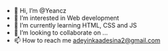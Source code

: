 - 👋 Hi, I’m @Yeancz
- 👀 I’m interested in Web development 
- 🌱 I’m currently learning HTML, CSS and JS
- 💞️ I’m looking to collaborate on ...
- 📫 How to reach me adeyinkaadesina2@gmail.com 

<!---
Yeancz/Yeancz is a ✨ special ✨ repository because its `README.md` (this file) appears on your GitHub profile.
You can click the Preview link to take a look at your changes.
--->
